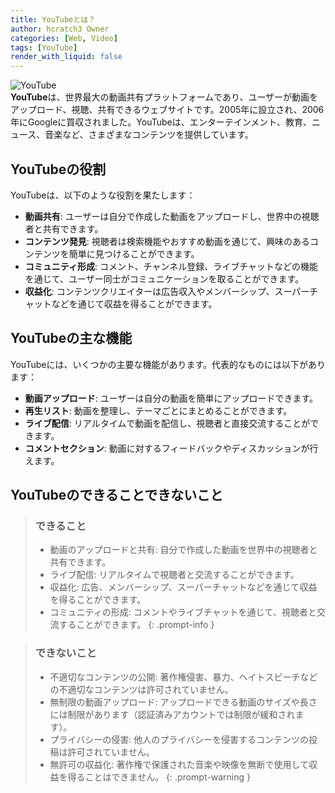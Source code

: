 ```yaml
---
title: YouTubeとは？
author: hcratch3 Owner
categories: [Web, Video]
tags: [YouTube]
render_with_liquid: false
---
```

<img src="https://upload.wikimedia.org/wikipedia/commons/b/b8/YouTube_Logo_2017.svg" alt="YouTube" title="YouTube"><br>
**YouTube**は、世界最大の動画共有プラットフォームであり、ユーザーが動画をアップロード、視聴、共有できるウェブサイトです。2005年に設立され、2006年にGoogleに買収されました。YouTubeは、エンターテインメント、教育、ニュース、音楽など、さまざまなコンテンツを提供しています。

## YouTubeの役割

YouTubeは、以下のような役割を果たします：

- **動画共有**: ユーザーは自分で作成した動画をアップロードし、世界中の視聴者と共有できます。
- **コンテンツ発見**: 視聴者は検索機能やおすすめ動画を通じて、興味のあるコンテンツを簡単に見つけることができます。
- **コミュニティ形成**: コメント、チャンネル登録、ライブチャットなどの機能を通じて、ユーザー同士がコミュニケーションを取ることができます。
- **収益化**: コンテンツクリエイターは広告収入やメンバーシップ、スーパーチャットなどを通じて収益を得ることができます。

## YouTubeの主な機能

YouTubeには、いくつかの主要な機能があります。代表的なものには以下があります：

- **動画アップロード**: ユーザーは自分の動画を簡単にアップロードできます。
- **再生リスト**: 動画を整理し、テーマごとにまとめることができます。
- **ライブ配信**: リアルタイムで動画を配信し、視聴者と直接交流することができます。
- **コメントセクション**: 動画に対するフィードバックやディスカッションが行えます。

## YouTubeのできることできないこと

> ### できること
> - 動画のアップロードと共有: 自分で作成した動画を世界中の視聴者と共有できます。
> - ライブ配信: リアルタイムで視聴者と交流することができます。
> - 収益化: 広告、メンバーシップ、スーパーチャットなどを通じて収益を得ることができます。
> - コミュニティの形成: コメントやライブチャットを通じて、視聴者と交流することができます。
{: .prompt-info }

> ### できないこと
> - 不適切なコンテンツの公開: 著作権侵害、暴力、ヘイトスピーチなどの不適切なコンテンツは許可されていません。
> - 無制限の動画アップロード: アップロードできる動画のサイズや長さには制限があります（認証済みアカウントでは制限が緩和されます）。
> - プライバシーの侵害: 他人のプライバシーを侵害するコンテンツの投稿は許可されていません。
> - 無許可の収益化: 著作権で保護された音楽や映像を無断で使用して収益を得ることはできません。
{: .prompt-warning }
